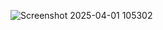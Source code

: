 ![Screenshot 2025-04-01 105302](https://github.com/user-attachments/assets/d6798665-a711-42e9-9c0e-1b13b506e62d)
